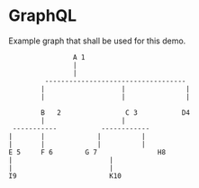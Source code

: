 # GraphQL

Example graph that shall be used for this demo.

                    A 1
                    |
                    |
             -----------------------------------     
            |                   |               |  
            |                   |               |  
            
            B   2                C 3           D4
            |                   |  
     -----------           ------------
    |       |             |          |   
    |       |             |          |                
    E 5     F 6        G 7               H8       
    |                        |
    |                        |
    I9                       K10
